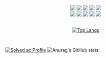 <div align = "center"> <img src="https://img.shields.io/badge/R-276DC3?style=plastic&logo=R&logoColor=white"> <img src="https://img.shields.io/badge/RStudio-75AADB?style=plastic&logo=RStudio&logoColor=white"> 
<img src="https://img.shields.io/badge/Java-F78C40?style=plastic&logo=OpenJDK&logoColor=white"> <img src="https://img.shields.io/badge/Eclipse-2C2255?style=plastic&logo=Eclipse&logoColor=white"> 
<img src="https://img.shields.io/badge/Python-3776AB?style=plastic&logo=Python&logoColor=white"> <br> <img src="https://img.shields.io/badge/JupyterNotebook-F37626?style=plastic&logo=Jupyter&logoColor=white"> <img src="https://img.shields.io/badge/Selenium-43B02A?style=plastic&logo=Selenium&logoColor=white"> <img src="https://img.shields.io/badge/pandas-150458?style=plastic&logo=pandas&logoColor=white"> <img src="https://img.shields.io/badge/TensroFlow-FF6F00?style=plastic&logo=TensorFlow&logoColor=white"> <img src="https://img.shields.io/badge/PyTorch-EE4C2C?style=plastic&logo=PyTorch&logoColor=white"> 
<br>
<br>    
  
[![Top Langs](https://github-readme-stats.vercel.app/api/top-langs/?username=Mongmwa&hide_progress=false)](https://github.com/anuraghazra/github-readme-stats)  
  

<br>

  
  
</div>

[![Solved.ac Profile](http://mazassumnida.wtf/api/v2/generate_badge?boj=mds468)](https://solved.ac/mds468/) ![Anurag's GitHub stats](https://github-readme-stats.vercel.app/api?username=Mongmwa&show_icons=true&theme=radical)
